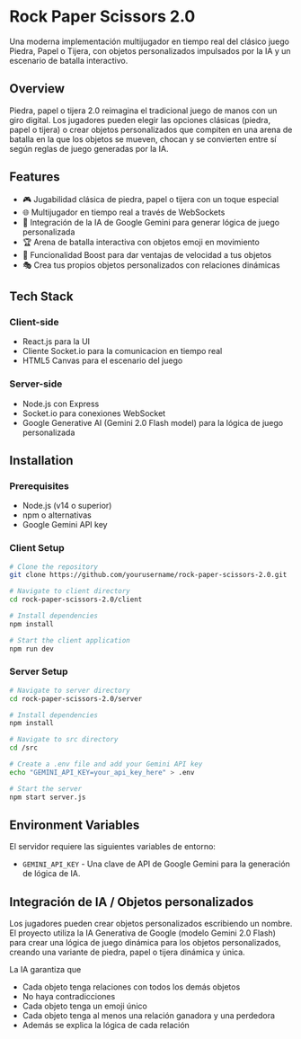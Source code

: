 # Rock Paper Scissors 2.0

Una moderna implementación multijugador en tiempo real del clásico juego Piedra, Papel o Tijera, con objetos personalizados impulsados por la IA y un escenario de batalla interactivo.

## Overview

Piedra, papel o tijera 2.0 reimagina el tradicional juego de manos con un giro digital. Los jugadores pueden elegir las opciones clásicas (piedra, papel o tijera) o crear objetos personalizados que compiten en una arena de batalla en la que los objetos se mueven, chocan y se convierten entre sí según reglas de juego generadas por la IA.

## Features

- 🎮 Jugabilidad clásica de piedra, papel o tijera con un toque especial
- 🌐 Multijugador en tiempo real a través de WebSockets
- 🧠 Integración de la IA de Google Gemini para generar lógica de juego personalizada 
- 🏆 Arena de batalla interactiva con objetos emoji en movimiento
- 🚀 Funcionalidad Boost para dar ventajas de velocidad a tus objetos
- 🎭 Crea tus propios objetos personalizados con relaciones dinámicas

## Tech Stack

### Client-side
- React.js para la UI 
- Cliente Socket.io para la comunicacion en tiempo real
- HTML5 Canvas para el escenario del juego 

### Server-side
- Node.js con Express
- Socket.io para conexiones WebSocket 
- Google Generative AI (Gemini 2.0 Flash model) para la lógica de juego personalizada 

## Installation

### Prerequisites
- Node.js (v14 o superior)
- npm o alternativas
- Google Gemini API key

### Client Setup
```bash
# Clone the repository
git clone https://github.com/yourusername/rock-paper-scissors-2.0.git

# Navigate to client directory
cd rock-paper-scissors-2.0/client

# Install dependencies
npm install

# Start the client application
npm run dev
```

### Server Setup
```bash
# Navigate to server directory
cd rock-paper-scissors-2.0/server

# Install dependencies
npm install

# Navigate to src directory
cd /src

# Create a .env file and add your Gemini API key
echo "GEMINI_API_KEY=your_api_key_here" > .env

# Start the server
npm start server.js
```

## Environment Variables

El servidor requiere las siguientes variables de entorno:
- `GEMINI_API_KEY` - Una clave de API de Google Gemini para la generación de lógica de IA.

## Integración de IA / Objetos personalizados

Los jugadores pueden crear objetos personalizados escribiendo un nombre. El proyecto utiliza la IA Generativa de Google (modelo Gemini 2.0 Flash) para crear una lógica de juego dinámica para los objetos personalizados, creando una variante de piedra, papel o tijera dinámica y única.

La IA garantiza que
- Cada objeto tenga relaciones con todos los demás objetos
- No haya contradicciones
- Cada objeto tenga un emoji único
- Cada objeto tenga al menos una relación ganadora y una perdedora
- Además se explica la lógica de cada relación
